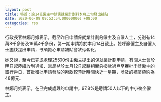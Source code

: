 ```yaml
---
layout: post
title: 特首：逾14萬僱主申請保就業計劃料本月上旬發出補貼
date: 2020-06-09 09:53:54.000000000 +08:00
categories: rss
---
```


行政長官林鄭月娥表示，截至昨日申請保就業計劃的僱主及自僱人士，分別有14萬8千多份及19萬4千多份，第一期申請將於本月14日截止。她呼籲僱主及自僱人士盡快提出申請，毋須擔心申請補貼會被污名化。

她又說，至今已完成處理25500份由僱主提出的保就業計劃申請，有關人士會於明日起陸續收到通知，當局將於本月12日起將相關的撥款過戶至獲批申請僱主的銀行戶口，首批獲批申請發放的撥款較預計時間快近一星期，涉及的補貼額約為48億元。

林鄭月娥表示，在已完成處理的申請中，97.8%是聘請50人以下的中小微企僱主。
